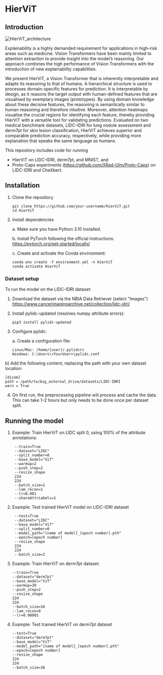 # HierViT
## Introduction
![HierViT_architecture](https://github.com/user-attachments/assets/5dea178e-be3d-4854-a153-51196ac70626)

Explainability is a highly demanded requirement for applications in high-risk areas such as medicine. Vision Transformers have been mainly limited to attention extraction to provide insight into the model’s reasoning. Our approach combines the high performance of Vision Transformers with the introduction of new explainability capabilities. 

We present HierViT, a Vision Transformer that is inherently interpretable and adapts its reasoning to that of humans. A hierarchical structure is used to processes domain-specific features for prediction. It is interpretable by design, as it reasons the target output with human-defined features that are visualised by exemplary images (prototypes). By using domain knowledge about these decisive features, the reasoning is semantically similar to human reasoning and therefore intuitive. Moreover, attention heatmaps visualise the crucial regions for identifying each feature, thereby providing HierViT with a versatile tool for validating predictions. Evaluated on two medical benchmark datasets, LIDC-IDRI for lung nodule assessment and derm7pt for skin lesion classification, HierViT achieves superior and comparable prediction accuracy, respectively, while providing more explanation that speaks the same language as humans.

This repository includes code for running
- HierViT on LIDC-IDRI, derm7pt, and MNIST, and
- Proto-Caps experiments (https://github.com/XRad-Ulm/Proto-Caps) on LIDC-IDRI and CheXbert.
  
## Installation
1. Clone the repository
          
       git clone https://github.com/your-username/HierViT.git
       cd HierViT
2. Install dependencies
   
   a. Make sure you have Python 3.10 installed.
   
   b. Install PyTorch following the official instructions: https://pytorch.org/get-started/locally/
   
   c. Create and activate the Conda environment:
      
       conda env create -f environment.yml -n HierViT
       conda activate HierViT
  
### Dataset setup
To run the model on the LIDC-IDRI dataset:
1. Download the dataset via the NBIA Data Retriever (select "Images") https://www.cancerimagingarchive.net/collection/lidc-idri/
2. Install pylidc-updated (resolves numpy attribute errors):

       pip3 install pylidc-updated
3. Configure pylidc:
   
   a. Create a configuration file:

       Linux/Mac: /home/[user]/.pylidcrc
       Windows: C:\Users\<YourUser>\pylidc.conf

b) Add the following content, replacing the path with your own dataset location:

    [dicom]
    path = /path/to/big_external_drive/datasets/LIDC-IDRI
    warn = True

4. On first run, the preprocessing pipeline will process and cache the data. This can take 1–2 hours but only needs to be done once per dataset split.
## Running the model
1. Example: Train HierViT on LIDC split 0, using 100% of the attribute annotations:

        --train=True
        --dataset="LIDC"
        --split_number=0
        --base_model="ViT"
        --warmup=2
        --push_step=2
        --resize_shape
        224
        224
        --batch_size=2
        --lam_recon=1
        --lr=0.001
        --shareAttrLabels=1

2. Example: Test trained HierViT model on LIDC-IDRI dataset

        --test=True
        --dataset="LIDC"
        --base_model="ViT"
        --split_number=0
        --model_path="[name of model]_[epoch number].pth"
        --epoch=[epoch number]
        --resize_shape
        224
        224
        --batch_size=2
   
4. Example: Train HierViT on derm7pt dataset:

       --train=True
       --dataset="derm7pt"
       --base_model="ViT"
       --warmup=20
       --push_step=2
       --resize_shape
       224
       224
       --batch_size=16
       --lam_recon=0
       --lr=0.00001

5. Example: Test trained HierViT on derm7pt dataset

       --test=True
       --dataset="derm7pt"
       --base_model="ViT"
       --model_path="[name of model]_[epoch number].pth"
       --epoch=[epoch number]
       --resize_shape
       224
       224
       --batch_size=16
